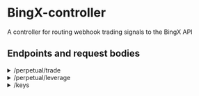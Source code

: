 # BingX-controller
A controller for routing webhook trading signals to the BingX API

## Endpoints and request bodies

<details><summary>/perpetual/trade</summary>
<p></p>
Handles opening and closing of Long and Short positions. "quantity" is in USDT
<p></p>
Open a Long

``` json
{
    "symbol": "BTCUSDT",
    "action": "Open", 
    "side": "Bid",
    "trade_type": "Market",
    "quantity": 10.0
}
```
Close a Long

``` json
{
    "symbol": "BTCUSDT",
    "action": "Close", 
    "side": "Bid",
    "trade_type": "Market",
    "quantity": 10.0
}
```
 
Open a Short
``` json
{
    "symbol": "BTCUSDT",
    "action": "Open", 
    "side": "Ask",
    "trade_type": "Market",
    "quantity": 10.0
}
```

Close a Short
``` json
{
    "symbol": "BTCUSDT",
    "action": "Close", 
    "side": "Ask",
    "trade_type": "Market",
    "quantity": 10.0
}
```
</details>
<details><summary>/perpetual/leverage</summary>
<p></p>
Changes the leverage for the symbol sent in the request body

``` json
{
    "symbol": "BTCUSDT",
    "leverage": 5
}
```
</details>
<details><summary>/keys</summary>
<p></p>
Keys can be stored locally in a file called keys.py and added to the project before deploment. The keys can also be overriden/set using the /keys endpoint

``` json
{
    "public": "public",
    "private": "private"
}
```
</details>

